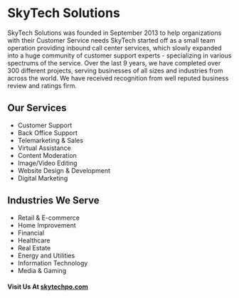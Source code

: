 # SkyTech Solutions
SkyTech Solutions was founded in September 2013 to help organizations with their Customer Service needs
SkyTech started off as a small team operation providing inbound call center services, which slowly expanded into a huge community of customer support experts - specializing in various spectrums of the service.
Over the last 9 years, we have completed over 300 different projects, serving businesses of all sizes and industries from across the world. 
We have received recognition from well reputed business review and ratings firm. 

## Our Services
- Customer Support
- Back Office Support
- Telemarketing & Sales
- Virtual Assistance
- Content Moderation
- Image/Video Editing
- Website Design & Development
- Digital Marketing

## Industries We Serve
- Retail & E-commerce
- Home Improvement
- Financial
- Healthcare
- Real Estate
- Energy and Utilities
- Information Technology
- Media & Gaming

#### Visit Us At [skytechpo.com](https://www.skytechbpo.com/)
